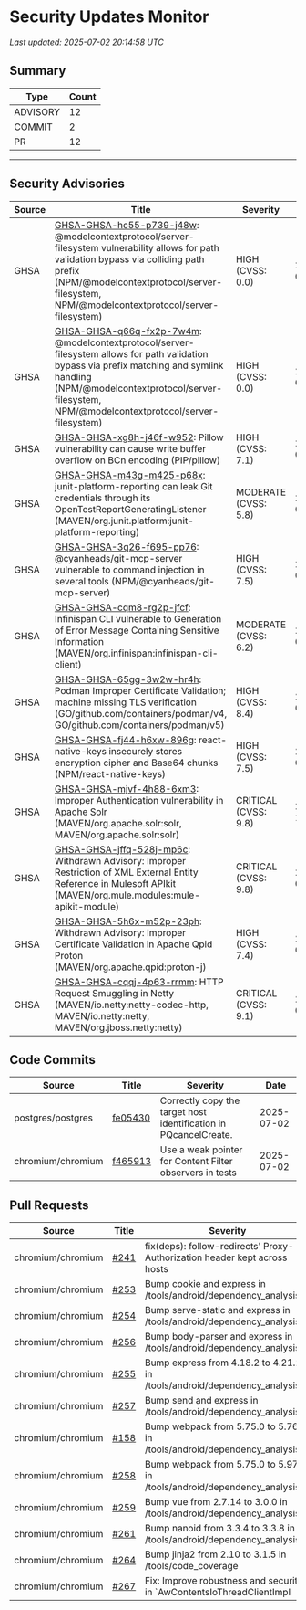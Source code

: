 # Security Updates Monitor

*Last updated: 2025-07-02 20:14:58 UTC*

## Summary
| Type | Count |
|------|-------|
| ADVISORY | 12 |
| COMMIT | 2 |
| PR | 12 |

---

## Security Advisories

| Source | Title | Severity | Date |
|--------|-------|----------|------|
| GHSA | [GHSA-GHSA-hc55-p739-j48w](https://github.com/advisories/GHSA-hc55-p739-j48w): @modelcontextprotocol/server-filesystem vulnerability allows for path validation bypass via colliding path prefix (NPM/@modelcontextprotocol/server-filesystem, NPM/@modelcontextprotocol/server-filesystem) | HIGH (CVSS: 0.0) | 2025-07-01 |
| GHSA | [GHSA-GHSA-q66q-fx2p-7w4m](https://github.com/advisories/GHSA-q66q-fx2p-7w4m): @modelcontextprotocol/server-filesystem allows for path validation bypass via prefix matching and symlink handling (NPM/@modelcontextprotocol/server-filesystem, NPM/@modelcontextprotocol/server-filesystem) | HIGH (CVSS: 0.0) | 2025-07-01 |
| GHSA | [GHSA-GHSA-xg8h-j46f-w952](https://github.com/advisories/GHSA-xg8h-j46f-w952): Pillow vulnerability can cause write buffer overflow on BCn encoding (PIP/pillow) | HIGH (CVSS: 7.1) | 2025-07-01 |
| GHSA | [GHSA-GHSA-m43g-m425-p68x](https://github.com/advisories/GHSA-m43g-m425-p68x): junit-platform-reporting can leak Git credentials through its OpenTestReportGeneratingListener  (MAVEN/org.junit.platform:junit-platform-reporting) | MODERATE (CVSS: 5.8) | 2025-07-01 |
| GHSA | [GHSA-GHSA-3q26-f695-pp76](https://github.com/advisories/GHSA-3q26-f695-pp76): @cyanheads/git-mcp-server vulnerable to command injection in several tools (NPM/@cyanheads/git-mcp-server) | HIGH (CVSS: 7.5) | 2025-06-30 |
| GHSA | [GHSA-GHSA-cqm8-rg2p-jfcf](https://github.com/advisories/GHSA-cqm8-rg2p-jfcf): Infinispan CLI vulnerable to Generation of Error Message Containing Sensitive Information (MAVEN/org.infinispan:infinispan-cli-client) | MODERATE (CVSS: 6.2) | 2025-06-27 |
| GHSA | [GHSA-GHSA-65gg-3w2w-hr4h](https://github.com/advisories/GHSA-65gg-3w2w-hr4h): Podman Improper Certificate Validation; machine missing TLS verification (GO/github.com/containers/podman/v4, GO/github.com/containers/podman/v5) | HIGH (CVSS: 8.4) | 2025-06-25 |
| GHSA | [GHSA-GHSA-fj44-h6xw-896g](https://github.com/advisories/GHSA-fj44-h6xw-896g): react-native-keys insecurely stores encryption cipher and Base64 chunks (NPM/react-native-keys) | HIGH (CVSS: 7.5) | 2025-06-09 |
| GHSA | [GHSA-GHSA-mjvf-4h88-6xm3](https://github.com/advisories/GHSA-mjvf-4h88-6xm3): Improper Authentication vulnerability in Apache Solr (MAVEN/org.apache.solr:solr, MAVEN/org.apache.solr:solr) | CRITICAL (CVSS: 9.8) | 2024-10-16 |
| GHSA | [GHSA-GHSA-jffq-528j-mp6c](https://github.com/advisories/GHSA-jffq-528j-mp6c): Withdrawn Advisory: Improper Restriction of XML External Entity Reference in Mulesoft APIkit (MAVEN/org.mule.modules:mule-apikit-module) | CRITICAL (CVSS: 9.8) | 2022-05-24 |
| GHSA | [GHSA-GHSA-5h6x-m52p-23ph](https://github.com/advisories/GHSA-5h6x-m52p-23ph): Withdrawn Advisory: Improper Certificate Validation in Apache Qpid Proton (MAVEN/org.apache.qpid:proton-j) | HIGH (CVSS: 7.4) | 2022-05-24 |
| GHSA | [GHSA-GHSA-cqqj-4p63-rrmm](https://github.com/advisories/GHSA-cqqj-4p63-rrmm): HTTP Request Smuggling in Netty (MAVEN/io.netty:netty-codec-http, MAVEN/io.netty:netty, MAVEN/org.jboss.netty:netty) | CRITICAL (CVSS: 9.1) | 2020-02-21 |

## Code Commits

| Source | Title | Severity | Date |
|--------|-------|----------|------|
| postgres/postgres | [fe05430](https://github.com/postgres/postgres/commit/fe05430ace8e0b3c945cf581564458a5983a07b6) | Correctly copy the target host identification in PQcancelCreate. | 2025-07-02 |
| chromium/chromium | [f465913](https://github.com/chromium/chromium/commit/f465913b2fdd284b8598b0ec110833a6faa4e3d7) | Use a weak pointer for Content Filter observers in tests | 2025-07-02 |

## Pull Requests

| Source | Title | Severity | Date |
|--------|-------|----------|------|
| chromium/chromium | [#241](https://github.com/chromium/chromium/pull/241) | fix(deps): follow-redirects' Proxy-Authorization header kept across hosts | 2025-07-02 |
| chromium/chromium | [#253](https://github.com/chromium/chromium/pull/253) | Bump cookie and express in /tools/android/dependency_analysis/js | 2025-07-02 |
| chromium/chromium | [#254](https://github.com/chromium/chromium/pull/254) | Bump serve-static and express in /tools/android/dependency_analysis/js | 2025-07-02 |
| chromium/chromium | [#256](https://github.com/chromium/chromium/pull/256) | Bump body-parser and express in /tools/android/dependency_analysis/js | 2025-07-02 |
| chromium/chromium | [#255](https://github.com/chromium/chromium/pull/255) | Bump express from 4.18.2 to 4.21.2 in /tools/android/dependency_analysis/js | 2025-07-02 |
| chromium/chromium | [#257](https://github.com/chromium/chromium/pull/257) | Bump send and express in /tools/android/dependency_analysis/js | 2025-07-02 |
| chromium/chromium | [#158](https://github.com/chromium/chromium/pull/158) | Bump webpack from 5.75.0 to 5.76.0 in /tools/android/dependency_analysis/js | 2025-07-02 |
| chromium/chromium | [#258](https://github.com/chromium/chromium/pull/258) | Bump webpack from 5.75.0 to 5.97.1 in /tools/android/dependency_analysis/js | 2025-07-02 |
| chromium/chromium | [#259](https://github.com/chromium/chromium/pull/259) | Bump vue from 2.7.14 to 3.0.0 in /tools/android/dependency_analysis/js | 2025-07-02 |
| chromium/chromium | [#261](https://github.com/chromium/chromium/pull/261) | Bump nanoid from 3.3.4 to 3.3.8 in /tools/android/dependency_analysis/js | 2025-07-02 |
| chromium/chromium | [#264](https://github.com/chromium/chromium/pull/264) | Bump jinja2 from 2.10 to 3.1.5 in /tools/code_coverage | 2025-07-02 |
| chromium/chromium | [#267](https://github.com/chromium/chromium/pull/267) | Fix: Improve robustness and security in `AwContentsIoThreadClientImpl | 2025-07-02 |

